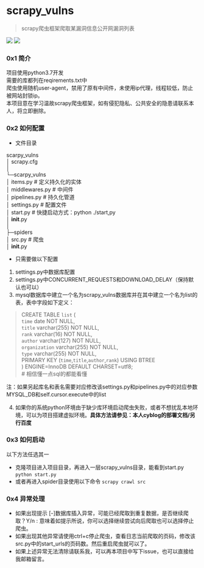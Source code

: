 # scrapy_vulns
> scrapy爬虫框架爬取某漏洞信息公开网漏洞列表  

![](https://img.shields.io/badge/language-python3.7-yellowgreen.svg?style=flat-square)
![](https://img.shields.io/badge/framework-scrapy1.7-brightgreen.svg?style=flat-square)

### 0x1 简介
项目使用python3.7开发  
需要的库都列在reqirements.txt中  
爬虫使用随机user-agent，禁用了原有中间件，未使用ip代理，线程较低，防止被网站封锁ip。  
本项目意在学习温故scrapy爬虫框架，如有侵犯隐私、公共安全的隐患请联系本人，将立即删除。  

### 0x2 如何配置 
- 文件目录  

scarpy_vulns  
│  scrapy.cfg  
│  
└─scarpy_vulns  
    │  items.py   # 定义持久化的实体  
    │  middlewares.py   # 中间件  
    │  pipelines.py    # 持久化管道  
    │  settings.py  # 配置文件  
    │  start.py     # 快捷启动方式：python ./start,py  
    │  __init__.py  
    │  
    ├─spiders  
        │   src.py   # 爬虫  
        │  __init__.py  
  
- 只需要做以下配置
1. settings.py中数据库配置
2. settings.py中CONCURRENT_REQUESTS和DOWNLOAD_DELAY（保持默认也可以）
3. mysql数据库中建立一个名为scrapy_vulns数据库并在其中建立一个名为list的表，表中字段如下定义：
> CREATE TABLE `list` (  
  `time` date NOT NULL,  
  `title` varchar(255) NOT NULL,  
  `rank` varchar(16) NOT NULL,  
  `author` varchar(127) NOT NULL,  
  `organization` varchar(255) NOT NULL,  
  `type` varchar(255) NOT NULL,  
  PRIMARY KEY (`time`,`title`,`author`,`rank`) USING BTREE  
) ENGINE=InnoDB DEFAULT CHARSET=utf8;  
	# 相信懂一点sql的都能看懂  

注：如果另起库名和表名需要对应修改该settings.py和pipelines.py中的对应参数MYSQL_DB和self.cursor.execute中的list  
  
4. 如果你的系统python环境由于缺少库环境启动爬虫失败，或者不想扰乱本地环境，可以为项目搭建虚拟环境。**具体方法请参见：本人cyblog的部署文档/另行百度**

### 0x3 如何启动
以下方法任选其一
- 克隆项目进入项目目录，再进入一层scrapy_vulns目录，能看到start.py
`python start.py`
- 或者再进入spider目录使用以下命令
`scrapy crawl src`  

### 0x4 异常处理  
- 如果出现提示 [-]数据库插入异常，可能已经爬取到重复数据，是否继续爬取？Y/n : 意味着如提示所说，你可以选择继续尝试向后爬取也可以选择停止爬虫。  
- 如果出现其他异常请使用ctrl+c停止爬虫，查看日志当前爬取的页码，修改该src.py中的start_urls的页码数。然后重启爬虫就可以了。  
- 如果上述异常无法清除请联系我，可以再本项目中写下issue，也可以直接给我邮箱留言。  
